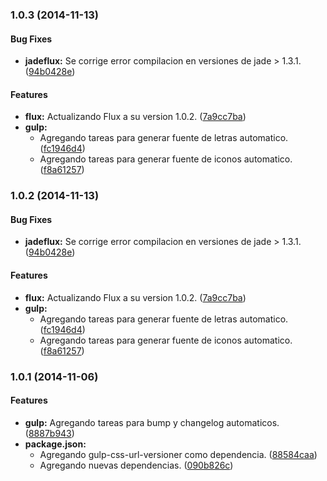 ### 1.0.3 (2014-11-13)


#### Bug Fixes

* **jadeflux:** Se corrige error compilacion en versiones de jade > 1.3.1. ([94b0428e](https://github.com/jansanchez/flux.git/commit/94b0428e88fee58ae7b510a586517cdc2706d98f))


#### Features

* **flux:** Actualizando Flux a su version 1.0.2. ([7a9cc7ba](https://github.com/jansanchez/flux.git/commit/7a9cc7ba4ec8f92f905312446ce6744acd8744d8))
* **gulp:**
  * Agregando tareas para generar fuente de letras automatico. ([fc1946d4](https://github.com/jansanchez/flux.git/commit/fc1946d4510b6c407c1ebd83397eecb65d74ed11))
  * Agregando tareas para generar fuente de iconos automatico. ([f8a61257](https://github.com/jansanchez/flux.git/commit/f8a612579963fe8b679c241cc5bbc8b00026458a))


### 1.0.2 (2014-11-13)


#### Bug Fixes

* **jadeflux:** Se corrige error compilacion en versiones de jade > 1.3.1. ([94b0428e](https://github.com/jansanchez/flux.git/commit/94b0428e88fee58ae7b510a586517cdc2706d98f))


#### Features

* **flux:** Actualizando Flux a su version 1.0.2. ([7a9cc7ba](https://github.com/jansanchez/flux.git/commit/7a9cc7ba4ec8f92f905312446ce6744acd8744d8))
* **gulp:**
  * Agregando tareas para generar fuente de letras automatico. ([fc1946d4](https://github.com/jansanchez/flux.git/commit/fc1946d4510b6c407c1ebd83397eecb65d74ed11))
  * Agregando tareas para generar fuente de iconos automatico. ([f8a61257](https://github.com/jansanchez/flux.git/commit/f8a612579963fe8b679c241cc5bbc8b00026458a))


### 1.0.1 (2014-11-06)


#### Features

* **gulp:** Agregando tareas para bump y changelog automaticos. ([8887b943](https://github.com/jansanchez/flux.git/commit/8887b943aa47446bac374c084c6a885ef8b6790b))
* **package.json:**
  * Agregando gulp-css-url-versioner como dependencia. ([88584caa](https://github.com/jansanchez/flux.git/commit/88584caa3f66180c5652949c1f5a681d68eb7936))
  * Agregando nuevas dependencias. ([090b826c](https://github.com/jansanchez/flux.git/commit/090b826c9472f15dbe5b93ff186b1efc2924ed7a))


